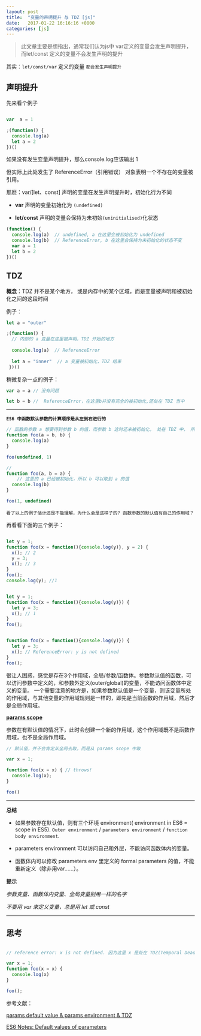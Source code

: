 ```yaml
---
layout: post
title:  "变量的声明提升 与 TDZ [js]"
date:   2017-01-22 16:16:16 +0800
categories: [js]
---
```


> 此文章主要是想指出，通常我们认为js中 var定义的变量会发生声明提升，而let/const 定义的变量不会发生声明的提升 

其实：`let/const/var` 定义的变量 `都会发生声明提升`

## 声明提升

先来看个例子

```javascript

var  a = 1

;(function() {
  console.log(a)
  let a = 2
})()
```

如果没有发生变量声明提升，那么console.log应该输出 1

但实际上此处发生了 ReferenceError（引用错误） 对象表明一个不存在的变量被引用。

那麽：var/[let、const] 声明的变量在发生声明提升时，初始化行为不同

- **var** 声明的变量初始化为 `(undefined) `

- **let/const** 声明的变量会保持为未初始`(uninitialised)`化状态

```javascript
(function() {
  console.log(a)  // undefined, a 在这里会被初始化为 undefined
  console.log(b)  // ReferenceError, b 在这里会保持为未初始化的状态不变
  var a = 1
  let b = 2
})()
```

## TDZ

**概念**：TDZ 并不是某个地方， 或是内存中的某个区域，而是变量被声明和被初始化之间的这段时间

例子：

```javascript
let a = "outer"

;(function() {
  // 内部的 a 变量在这里被声明，TDZ 开始的地方
  
  console.log(a)  // ReferenceError
  
  let a = "inner"  // a 变量被初始化，TDZ 结束
 })()
```


稍微复杂一点的例子：

```javascript
var a = a // 没有问题

let b = b //  ReferenceError，在这里b并没有完全的被初始化,还处在 TDZ 当中
```
---

 **`ES6 中函数默认参数的计算顺序是从左到右进行的`**
 
```javascript
// 函数的参数 a 想要得到参数 b 的值，而参数 b 这时还未被初始化， 处在 TDZ 中， 所以会报 ReferenceError 的错误
function foo(a = b, b) {
  console.log(a)
}

foo(undefined, 1)
```

```javascript
// 
function foo(a, b = a) {
    // 这里的 a 已经被初始化，所以 b 可以取到 a 的值
  console.log(b)
}

foo(1, undefined)
```

`看了以上的例子估计还是不能理解，为什么会是这样子的? 函数参数的默认值有自己的作用域？`

再看看下面的三个例子：

```javascript

let y = 1;
function foo(x = function(){console.log(y)}, y = 2) {
  x(); // 2
  y = 3;
  x(); // 3
}
foo();
console.log(y); //1


let y = 1;
function foo(x = function(){console.log(y)}) {
  let y = 3;
  x(); // 1
}
foo();


function foo(x = function(){console.log(y)}) {
  let y = 3;
  x(); // ReferenceError: y is not defined
}
foo();
```

很让人困惑，感觉是存在3个作用域，全局/参数/函数体。参数默认值的函数，可以访问参数中定义的，和参数外定义(outer/global)的变量，不能访问函数体中定义的变量。
一个需要注意的地方是，如果参数默认值是一个变量，则该变量所处的作用域，与其他变量的作用域规则是一样的，即先是当前函数的作用域，然后才是全局作用域。


**[params scope](http://dmitrysoshnikov.com/ecmascript/es6-notes-default-values-of-parameters/#conditional-intermediate-scope-for-parameters)**

参数在有默认值的情况下，此时会创建一个新的作用域，这个作用域既不是函数作用域，也不是全局作用域。

```javascript
// 默认值，并不会肯定从全局去取，而是从 params scope 中取

var x = 1;

function foo(x = x) { // throws!
  console.log(x);
}

foo()
```

--- 


**总结**

- 如果参数存在默认值，则有三个环境 environment( environment in ES6 = scope in ES5). `Outer environment` / `parameters environment` / `function body environment`.

- parameters environment 可以访问自己和外层，不能访问函数体内的变量。

- 函数体内可以修改 parameters env 里定义的 formal parameters 的值，不能重新定义（除非用var……）。

**提示**

*参数变量、函数体内变量、全局变量别用一样的名字*

*不要用 var 来定义变量，总是用 let 或 const*

---
 
## 思考

```javascript

// reference error: x is not defined. 因为这里 x 是处在 TDZ(Temporal Dead Zone)。

var x = 1;
function foo(x = x) {
  console.log(x)
}

foo();
```


参考文献：

[params default value & params environment & TDZ](http://code.wileam.com/default-value-n-params-env/)

[ES6 Notes: Default values of parameters](http://dmitrysoshnikov.com/ecmascript/es6-notes-default-values-of-parameters/#conditional-intermediate-scope-for-parameters)



